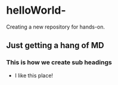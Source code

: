 # helloWorld-
Creating a new repository for hands-on.

## Just getting a hang of MD
### This is how we create sub headings
* I like this place! 
